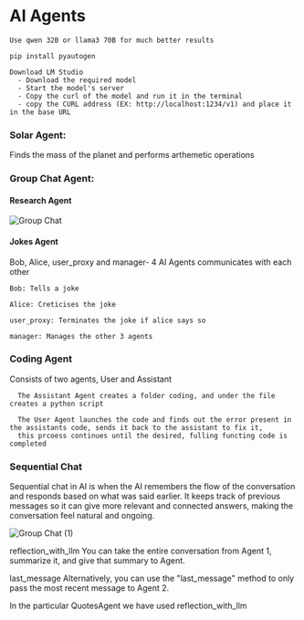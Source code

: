 # AI Agents

    Use qwen 32B or llama3 70B for much better results 

    pip install pyautogen

    Download LM Studio
      - Download the required model 
      - Start the model's server 
      - Copy the curl of the model and run it in the terminal 
      - copy the CURL address (EX: http://localhost:1234/v1) and place it in the base URL

### Solar Agent: 
  Finds the mass of the planet and performs arthemetic operations 

### Group Chat Agent: 

#### Research Agent

![Group Chat](https://github.com/user-attachments/assets/02d3f7b5-84f2-49f5-874e-7d53c11be935)

#### Jokes Agent
  Bob, Alice, user_proxy and manager- 4 AI Agents communicates with each other
  
    Bob: Tells a joke
  
    Alice: Creticises the joke
  
    user_proxy: Terminates the joke if alice says so
  
    manager: Manages the other 3 agents 

### Coding Agent 
  
   Consists of two agents, User and Assistant

      The Assistant Agent creates a folder coding, and under the file creates a python script 

      The User Agent launches the code and finds out the error present in the assistants code, sends it back to the assistant to fix it, 
      this prcoess continues until the desired, fulling functing code is completed

### Sequential Chat

Sequential chat in AI is when the AI remembers the flow of the conversation and responds based on what was said earlier. It keeps track of previous messages so it can give more relevant and connected answers, making the conversation feel natural and ongoing.

![Group Chat (1)](https://github.com/user-attachments/assets/82f5c3f9-f07f-43fa-bd60-b69c145ba114)

reflection_with_llm
You can take the entire conversation from Agent 1, summarize it, and give that summary to Agent.

last_message
Alternatively, you can use the "last_message" method to only pass the most recent message to Agent 2.

In the particular QuotesAgent we have used reflection_with_llm



  
